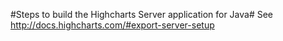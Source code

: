 #Steps to build the Highcharts Server application for Java#
See http://docs.highcharts.com/#export-server-setup